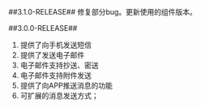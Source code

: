 ##3.1.0-RELEASE##
修复部分bug。更新使用的组件版本。

##3.0.0-RELEASE##
1.	提供了向手机发送短信
2.	提供了发送电子邮件
3.	电子邮件支持抄送、密送
4.	电子邮件支持附件发送
3.	提供了向APP推送消息的功能
4.	可扩展的消息发送方式；
